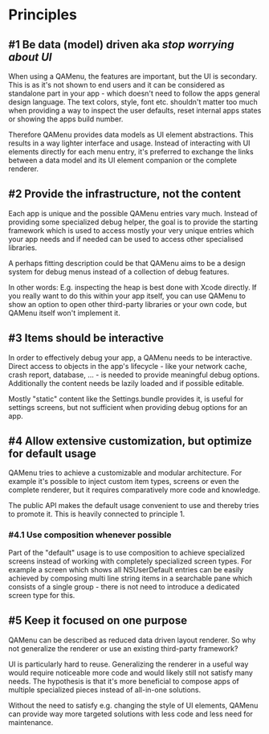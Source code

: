 # Principles


## #1 Be data (model) driven aka *stop worrying about UI*

When using a QAMenu, the features are important, but the UI is secondary. This is as it's not shown to end users and it can be considered as standalone part in your app - which doesn't need to follow the apps general design language. The text colors, style, font etc. shouldn't matter too much when providing a way to inspect the user defaults, reset internal apps states or showing the apps build number.

Therefore QAMenu provides data models as UI element abstractions. This results in a way lighter interface and usage. Instead of interacting with UI elements directly for each menu entry, it's preferred to exchange the links between a data model and its UI element companion or the complete renderer.

## #2 Provide the infrastructure, not the content

Each app is unique and the possible QAMenu entries vary much. Instead of providing some specialized debug helper, the goal is to provide the starting framework which is used to access mostly your very unique entries which your app needs and if needed can be used to access other specialised libraries.

A perhaps fitting description could be that QAMenu aims to be a design system for debug menus instead of a collection of debug features.

In other words: E.g. inspecting the heap is best done with Xcode directly. If you really want to do this within your app itself, you can use QAMenu to show an option to open other third-party libraries or your own code, but QAMenu itself won't implement it.

## #3 Items should be interactive

In order to effectively debug your app, a QAMenu needs to be interactive. Direct access to objects in the app's lifecycle - like your network cache, crash report, database, ... - is needed to provide meaningful debug options. Additionally the content needs be lazily loaded and if possible editable.

Mostly "static" content like the Settings.bundle provides it, is useful for settings screens, but not sufficient when providing debug options for an app.

## #4 Allow extensive customization, but optimize for default usage

QAMenu tries to achieve a customizable and modular architecture. For example it's possible to inject custom item types, screens or even the complete renderer, but it requires comparatively more code and knowledge.

The public API makes the default usage convenient to use and thereby tries to promote it. This is heavily connected to principle 1.

### #4.1 Use composition whenever possible 

Part of the "default" usage is to use composition to achieve specialized screens instead of working with completely specialized screen types. For example a screen which shows all NSUserDefault entries can be easily achieved by composing multi line string items in a searchable pane which consists of a single group - there is not need to introduce a dedicated screen type for this.

## #5 Keep it focused on one purpose

QAMenu can be described as reduced data driven layout renderer. So why not generalize the renderer or use an existing third-party framework?

UI is particularly hard to reuse. Generalizing the renderer in a useful way would require noticeable more code and would likely still not satisfy many needs. The hypothesis is that it's more beneficial to compose apps of multiple specialized pieces instead of all-in-one solutions.

Without the need to satisfy e.g. changing the style of UI elements, QAMenu can provide way more targeted solutions with less code and less need for maintenance.